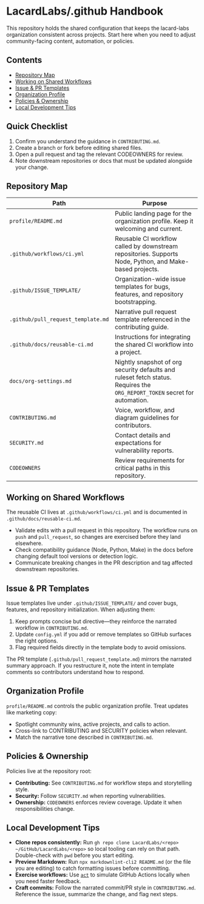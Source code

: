 # LacardLabs/.github Handbook

This repository holds the shared configuration that keeps the lacard-labs organization consistent across projects. Start here when you need to adjust community-facing content, automation, or policies.

## Contents

- [Repository Map](#repository-map)
- [Working on Shared Workflows](#working-on-shared-workflows)
- [Issue & PR Templates](#issue--pr-templates)
- [Organization Profile](#organization-profile)
- [Policies & Ownership](#policies--ownership)
- [Local Development Tips](#local-development-tips)

## Quick Checklist

1. Confirm you understand the guidance in `CONTRIBUTING.md`.
2. Create a branch or fork before editing shared files.
3. Open a pull request and tag the relevant CODEOWNERS for review.
4. Note downstream repositories or docs that must be updated alongside your change.

## Repository Map

| Path | Purpose |
| ---- | ------- |
| `profile/README.md` | Public landing page for the organization profile. Keep it welcoming and current. |
| `.github/workflows/ci.yml` | Reusable CI workflow called by downstream repositories. Supports Node, Python, and Make-based projects. |
| `.github/ISSUE_TEMPLATE/` | Organization-wide issue templates for bugs, features, and repository bootstrapping. |
| `.github/pull_request_template.md` | Narrative pull request template referenced in the contributing guide. |
| `.github/docs/reusable-ci.md` | Instructions for integrating the shared CI workflow into a project. |
| `docs/org-settings.md` | Nightly snapshot of org security defaults and ruleset fetch status. Requires the `ORG_REPORT_TOKEN` secret for automation. |
| `CONTRIBUTING.md` | Voice, workflow, and diagram guidelines for contributors. |
| `SECURITY.md` | Contact details and expectations for vulnerability reports. |
| `CODEOWNERS` | Review requirements for critical paths in this repository. |

## Working on Shared Workflows

The reusable CI lives at `.github/workflows/ci.yml` and is documented in `.github/docs/reusable-ci.md`.

- Validate edits with a pull request in this repository. The workflow runs on `push` and `pull_request`, so changes are exercised before they land elsewhere.
- Check compatibility guidance (Node, Python, Make) in the docs before changing default tool versions or detection logic.
- Communicate breaking changes in the PR description and tag affected downstream repositories.

## Issue & PR Templates

Issue templates live under `.github/ISSUE_TEMPLATE/` and cover bugs, features, and repository initialization. When adjusting them:

1. Keep prompts concise but directive&mdash;they reinforce the narrated workflow in `CONTRIBUTING.md`.
2. Update `config.yml` if you add or remove templates so GitHub surfaces the right options.
3. Flag required fields directly in the template body to avoid omissions.

The PR template (`.github/pull_request_template.md`) mirrors the narrated summary approach. If you restructure it, note the intent in template comments so contributors understand how to respond.

## Organization Profile

`profile/README.md` controls the public organization profile. Treat updates like marketing copy:

- Spotlight community wins, active projects, and calls to action.
- Cross-link to CONTRIBUTING and SECURITY policies when relevant.
- Match the narrative tone described in `CONTRIBUTING.md`.

## Policies & Ownership

Policies live at the repository root:

- **Contributing:** See `CONTRIBUTING.md` for workflow steps and storytelling style.
- **Security:** Follow `SECURITY.md` when reporting vulnerabilities.
- **Ownership:** `CODEOWNERS` enforces review coverage. Update it when responsibilities change.

## Local Development Tips

- **Clone repos consistently:** Run `gh repo clone LacardLabs/<repo> ~/GitHub/LacardLabs/<repo>` so local tooling can rely on that path. Double-check with `pwd` before you start editing.
- **Preview Markdown:** Run `npx markdownlint-cli2 README.md` (or the file you are editing) to catch formatting issues before committing.
- **Exercise workflows:** Use [`act`](https://github.com/nektos/act) to simulate GitHub Actions locally when you need faster feedback.
- **Craft commits:** Follow the narrated commit/PR style in `CONTRIBUTING.md`. Reference the issue, summarize the change, and flag next steps.
